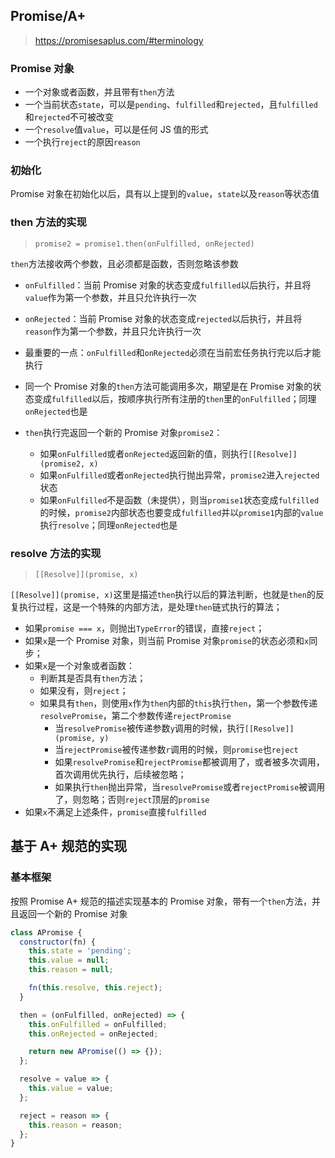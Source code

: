 ## Promise/A+

> https://promisesaplus.com/#terminology

### Promise 对象

- 一个对象或者函数，并且带有`then`方法
- 一个当前状态`state`，可以是`pending`、`fulfilled`和`rejected`，且`fulfilled`和`rejected`不可被改变
- 一个`resolve`值`value`，可以是任何 JS 值的形式
- 一个执行`reject`的原因`reason`

### 初始化

Promise 对象在初始化以后，具有以上提到的`value`，`state`以及`reason`等状态值

### then 方法的实现

> `promise2 = promise1.then(onFulfilled, onRejected)`

`then`方法接收两个参数，且必须都是函数，否则忽略该参数

- `onFulfilled`：当前 Promise 对象的状态变成`fulfilled`以后执行，并且将`value`作为第一个参数，并且只允许执行一次
- `onRejected`：当前 Promise 对象的状态变成`rejected`以后执行，并且将`reason`作为第一个参数，并且只允许执行一次

- 最重要的一点：`onFulfilled`和`onRejected`必须在当前宏任务执行完以后才能执行
- 同一个 Promise 对象的`then`方法可能调用多次，期望是在 Promise 对象的状态变成`fulfilled`以后，按顺序执行所有注册的`then`里的`onFulfilled`；同理`onRejected`也是
- `then`执行完返回一个新的 Promise 对象`promise2`：
  - 如果`onFulfilled`或者`onRejected`返回新的值，则执行`[[Resolve]](promise2, x)`
  - 如果`onFulfilled`或者`onRejected`执行抛出异常，`promise2`进入`rejected`状态
  - 如果`onFulfilled`不是函数（未提供），则当`promise1`状态变成`fulfilled`的时候，`promise2`内部状态也要变成`fulfilled`并以`promise1`内部的`value`执行`resolve`；同理`onRejected`也是

### resolve 方法的实现

> `[[Resolve]](promise, x)`

`[[Resolve]](promise, x)`这里是描述`then`执行以后的算法判断，也就是`then`的反复执行过程，这是一个特殊的内部方法，是处理`then`链式执行的算法；

- 如果`promise === x`，则抛出`TypeError`的错误，直接`reject`；
- 如果`x`是一个 Promise 对象，则当前 Promise 对象`promise`的状态必须和`x`同步；
- 如果`x`是一个对象或者函数：
  - 判断其是否具有`then`方法；
  - 如果没有，则`reject`；
  - 如果具有`then`，则使用`x`作为`then`内部的`this`执行`then`，第一个参数传递`resolvePromise`，第二个参数传递`rejectPromise`
    - 当`resolvePromise`被传递参数`y`调用的时候，执行`[[Resolve]](promise, y)`
    - 当`rejectPromise`被传递参数`r`调用的时候，则`promise`也`reject`
    - 如果`resolvePromise`和`rejectPromise`都被调用了，或者被多次调用，首次调用优先执行，后续被忽略；
    - 如果执行`then`抛出异常，当`resolvePromise`或者`rejectPromise`被调用了，则忽略；否则`reject`顶层的`promise`
- 如果`x`不满足上述条件，`promise`直接`fulfilled`

## 基于 A+ 规范的实现

### 基本框架

按照 Promise A+ 规范的描述实现基本的 Promise 对象，带有一个`then`方法，并且返回一个新的 Promise 对象

```javascript
class APromise {
  constructor(fn) {
    this.state = 'pending';
    this.value = null;
    this.reason = null;

    fn(this.resolve, this.reject);
  }

  then = (onFulfilled, onRejected) => {
    this.onFulfilled = onFulfilled;
    this.onRejected = onRejected;

    return new APromise(() => {});
  };

  resolve = value => {
    this.value = value;
  };

  reject = reason => {
    this.reason = reason;
  };
}
```

